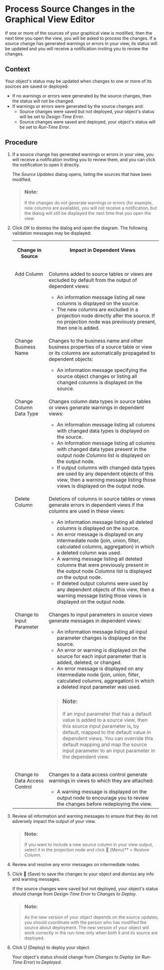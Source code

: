 <!-- loio702350c755d24d629545de04673acb1b -->

<link rel="stylesheet" type="text/css" href="css/sap-icons.css"/>

# Process Source Changes in the Graphical View Editor

If one or more of the sources of your graphical view is modified, then the next time you open the view, you will be asked to process the changes. If a source change has generated warnings or errors in your view, its status will be updated and you will receive a notification inviting you to review the changes.



<a name="loio702350c755d24d629545de04673acb1b__context_dv5_swm_mpb"/>

## Context

Your object's status may be updated when changes to one or more of its sources are saved or deployed:

-   If no warnings or errors were generated by the source changes, then the status will not be changed.
-   If warnings or errors were generated by the source changes and:
    -   Source changes were saved but not deployed, your object's status will be set to *Design-Time Error*.
    -   Source changes were saved and deployed, your object's status will be set to *Run-Time Error*.




<a name="loio702350c755d24d629545de04673acb1b__Steps_Source_Changes"/>

## Procedure

1.  If a source change has generated warnings or errors in your view, you will receive a notification inviting you to review them, and you can click the notification to open it directly.

    The *Source Updates* dialog opens, listing the sources that have been modified.

    > ### Note:  
    > If the changes do not generate warnings or errors \(for example, new columns are available\), you will not receive a notification, but the dialog will still be displayed the next time that you open the view.

2.  Click *OK* to dismiss the dialog and open the diagram. The following validation messages may be displayed:


    <table>
    <tr>
    <th valign="top">

    Change in Source
    
    </th>
    <th valign="top">

    Impact in Dependent Views
    
    </th>
    </tr>
    <tr>
    <td valign="top">
    
    Add Column
    
    </td>
    <td valign="top">
    
    Columns added to source tables or views are excluded by default from the output of dependent views:

    -   An information message listing all new columns is displayed on the source.
    -   The new columns are excluded in a projection node directly after the source. If no projection node was previously present, then one is added.


    
    </td>
    </tr>
    <tr>
    <td valign="top">
    
    Change Business Name
    
    </td>
    <td valign="top">
    
    Changes to the business name and other business properties of a source table or view or its columns are automatically propagated to dependent objects:

    -   An information message specifying the source object changes or listing all changed columns is displayed on the source.


    
    </td>
    </tr>
    <tr>
    <td valign="top">
    
    Change Column Data Type
    
    </td>
    <td valign="top">
    
    Changes column data types in source tables or views generate warnings in dependent views:

    -   An information message listing all columns with changed data types is displayed on the source.
    -   An information message listing all columns with changed data types present in the output node *Columns* list is displayed on the output node.
    -   If output columns with changed data types are used by any dependent objects of this view, then a warning message listing those views is displayed on the output node.


    
    </td>
    </tr>
    <tr>
    <td valign="top">
    
    Delete Column
    
    </td>
    <td valign="top">
    
    Deletions of columns in source tables or views generate errors in dependent views if the columns are used in these views:

    -   An information message listing all deleted columns is displayed on the source.
    -   An error message is displayed on any intermediate node \(join, union, filter, calculated columns, aggregation\) in which a deleted column was used.
    -   A warning message listing all deleted columns that were previously present in the output node *Columns* list is displayed on the output node.
    -   If deleted output columns were used by any dependent objects of this view, then a warning message listing those views is displayed on the output node.


    
    </td>
    </tr>
    <tr>
    <td valign="top">
    
    Change to Input Parameter
    
    </td>
    <td valign="top">
    
    Changes to input parameters in source views generate messages in dependent views:

    -   An information message listing all input parameter changes is displayed on the source.
    -   An error or warning is displayed on the source for each input parameter that is added, deleted, or changed.
    -   An error message is displayed on any intermediate node \(join, union, filter, calculated columns, aggregation\) in which a deleted input parameter was used.

    > ### Note:  
    > If an input parameter that has a default value is added to a source view, then this source input parameter is, by default, mapped to the default value in dependent views. You can override this default mapping and map the source input parameter to an input parameter in the dependent view.


    
    </td>
    </tr>
    <tr>
    <td valign="top">
    
    Change to Data Access Control
    
    </td>
    <td valign="top">
    
    Changes to a data access control generate warnings in views to which they are attached:

    -   A warning message is displayed on the output node to encourage you to review the changes before redeploying the view.


    
    </td>
    </tr>
    </table>
    
3.  Review all information and warning messages to ensure that they do not adversely impact the output of your view.

    > ### Note:  
    > If you want to include a new source column in your view output, select it in the projection node and click <span class="FPA-icons"></span> \(Menu\)** \> *Restore Column*.

4.  Review and resolve any error messages on intermediate nodes.

5.  Click <span class="FPA-icons"></span> \(Save\) to save the changes to your object and dismiss any info and warning messages.

    If the source changes were saved but not deployed, your object's status should change from *Design-Time Error* to *Changes to Deploy*.

    > ### Note:  
    > As the new version of your object depends on the source updates, you should coordinate with the person who has modified the source about deployment. The new version of your object will work correctly in the run-time only when both it and its source are deployed.

6.  Click <span class="SAP-icons"></span> \(Deploy\) to deploy your object.

    Your object's status should change from *Changes to Deploy* \(or *Run-Time Error*\) to *Deployed*.


